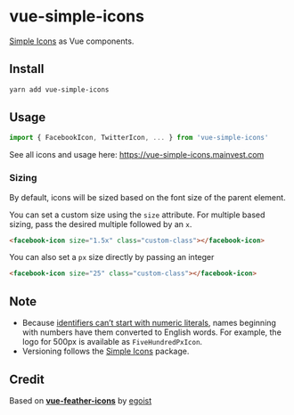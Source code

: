 # vue-simple-icons

[Simple Icons](https://simpleicons.org/) as Vue components.

## Install

```bash
yarn add vue-simple-icons
```

## Usage

```js
import { FacebookIcon, TwitterIcon, ... } from 'vue-simple-icons'
```

See all icons and usage here: https://vue-simple-icons.mainvest.com

### Sizing

By default, icons will be sized based on the font size of the parent element.

You can set a custom size using the `size` attribute.
For multiple based sizing, pass the desired multiple followed by an `x`.

```html
<facebook-icon size="1.5x" class="custom-class"></facebook-icon>
```

You can also set a `px` size directly by passing an integer

```html
<facebook-icon size="25" class="custom-class"></facebook-icon>
```

## Note
* Because [identifiers can’t start with numeric literals](https://developer.mozilla.org/en-US/docs/Web/JavaScript/Reference/Errors/Identifier_after_number), names beginning with numbers have them converted to English words. For example, the logo for 500px is available as `FiveHundredPxIcon`.
* Versioning follows the [Simple Icons](https://github.com/simple-icons/simple-icons) package.

## Credit

Based on [**vue-feather-icons**](https://github.com/egoist/vue-feather-icons) by [egoist](https://github.com/egoist)
